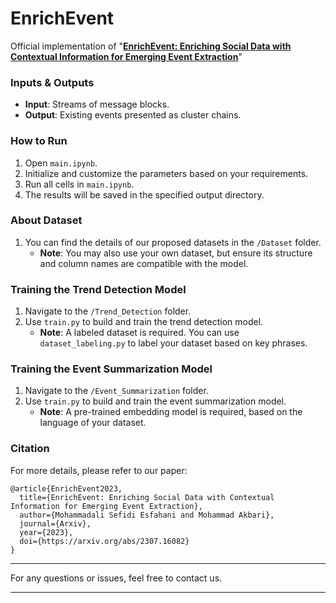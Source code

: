 # EnrichEvent
Official implementation of "[**EnrichEvent: Enriching Social Data with Contextual Information for Emerging Event Extraction**](https://arxiv.org/abs/2307.16082)"

### Inputs & Outputs
- **Input**: Streams of message blocks.
- **Output**: Existing events presented as cluster chains.

### How to Run
1. Open `main.ipynb`.
2. Initialize and customize the parameters based on your requirements.
3. Run all cells in `main.ipynb`.
4. The results will be saved in the specified output directory.

### About Dataset
1. You can find the details of our proposed datasets in the `/Dataset` folder.
   - **Note**: You may also use your own dataset, but ensure its structure and column names are compatible with the model.

### Training the Trend Detection Model
1. Navigate to the `/Trend_Detection` folder.
2. Use `train.py` to build and train the trend detection model.
   - **Note**: A labeled dataset is required. You can use `dataset_labeling.py` to label your dataset based on key phrases.

### Training the Event Summarization Model
1. Navigate to the `/Event_Summarization` folder.
2. Use `train.py` to build and train the event summarization model.
   - **Note**: A pre-trained embedding model is required, based on the language of your dataset.

### Citation
For more details, please refer to our paper:

```
@article{EnrichEvent2023,
  title={EnrichEvent: Enriching Social Data with Contextual Information for Emerging Event Extraction},
  author={Mohammadali Sefidi Esfahani and Mohammad Akbari},
  journal={Arxiv},
  year={2023},
  doi={https://arxiv.org/abs/2307.16082}
}
```

---

For any questions or issues, feel free to contact us.

---
